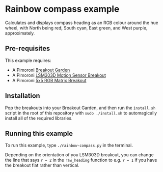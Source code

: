 # Rainbow compass example

Calculates and displays compass heading as an
RGB colour around the hue wheel, with North being red, South cyan,
East green, and West purple, approximately.

## Pre-requisites

This example requires:

- A Pimoroni [Breakout Garden](https://shop.pimoroni.com/products/breakout-garden-hat)
- A Pimoroni [LSM303D Motion Sensor Breakout](https://shop.pimoroni.com/products/lsm303d-6dof-motion-sensor-breakout)
- A Pimoroni [5x5 RGB Matrix Breakout](https://shop.pimoroni.com/products/5x5-rgb-matrix-breakout)

## Installation

Pop the breakouts into your Breakout Garden, and then run the `install.sh` script in the root of this repository with `sudo ./install.sh` to automagically install all of the required libraries.

## Running this example

To run this example, type `./rainbow-compass.py` in the terminal.

Depending on the orientation of you LSM303D breakout, you can change the line that says `Y = 2` in the `raw_heading` function to e.g. `Y = 1` if you have the breakout flat rather than vertical.
